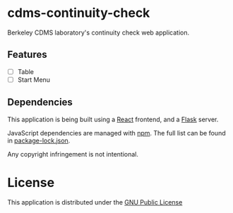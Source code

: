 # cdms-continuity-check
Berkeley CDMS laboratory's continuity check web application.

## Features
-[ ]  Table
-[ ]  Start Menu

## Dependencies
This  application is being built using a [React](https://reactjs.org) frontend, and a [Flask](http://flask.pocoo.org) server.

JavaScript dependencies are managed with [npm](https://npmjs.com). The full list can be found in [package-lock.json](./web_app/static/package_lock.json). 

Any copyright infringement is not intentional. 


# License

This application is distributed under the [GNU Public License](./LICENSE.md)
